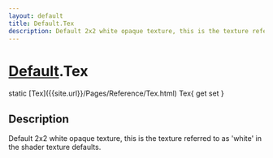 ```yaml
---
layout: default
title: Default.Tex
description: Default 2x2 white opaque texture, this is the texture referred to as 'white' in the shader texture defaults.
---
```

# [Default]({{site.url}}/Pages/Reference/Default.html).Tex

<div class='signature' markdown='1'>
static [Tex]({{site.url}}/Pages/Reference/Tex.html) Tex{ get set }
</div>

## Description
Default 2x2 white opaque texture, this is the texture
referred to as 'white' in the shader texture defaults.

